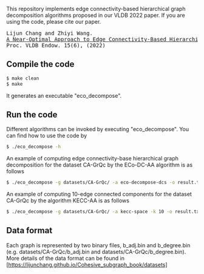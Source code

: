 This repository implements edge connectivity-based hierarchical graph decomposition algorithms proposed in our VLDB 2022 paper. If you are using the code, please cite our paper.
<pre>
Lijun Chang and Zhiyi Wang.
<a href="lijunchang.github.io/pdf/2022-ecd-tr.pdf">A Near-Optimal Approach to Edge Connectivity-Based Hierarchical Graph Decomposition.</a>
Proc. VLDB Endow. 15(6), (2022)
</pre>

## Compile the code

```sh
$ make clean
$ make
```
It generates an executable "eco_decompose".

## Run the code

Different algorithms can be invoked by executing "eco_decompose". You can find how to use the code by
```sh
$ ./eco_decompose -h
```

An example of computing edge connectivity-base hierarchical graph decomposition for the dataset CA-GrQc by the ECo-DC-AA algorithm is as follows
```sh
$ ./eco_decompose -g datasets/CA-GrQc/ -a eco-decompose-dcs -o result.txt
```

An example of computing 10-edge connected components for the dataset CA-GrQc by the algorithm KECC-AA is as follows
```sh
$ ./eco_decompose -g datasets/CA-GrQc/ -a kecc-space -k 10 -o result.txt
```

## Data format
Each graph is represented by two binary files, b_adj.bin and b_degree.bin (e.g. datasets/CA-GrQc/b_adj.bin and datasets/CA-GrQc/b_degree.bin). More details of the data format can be found in [https://lijunchang.github.io/Cohesive_subgraph_book/datasets]


[//]: # "In the b_degree.bin, the first line is a single number checking whether the size of unsigned int in bytes of the machine is consistent with the binary files."

[//]: # "The second line is a single number representing the number of vertices (n) of the graph."

[//]: # "The third line is a single number representing the number of directed edges (2*m) of the graph (each undirected edge counts as two directed edges)."

[//]: # "For the next n lines, each contains a single number corrsponding to the degree of a vertex (e.g. the next first line contains the degree of vertex 0)."

[//]: # "In the b_adj.bin, there are n lines in total."

[//]: # "Each line contains multiple numbers representing the neighbours of a vertex (e.g. the first line includes neighbours of vertex 0)."

